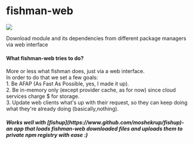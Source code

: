 # fishman-web
![](http://i.imgur.com/iFlX01o.png)

Download module and its dependencies from different package managers via web interface
<h4>What fishman-web tries to do?</h4>
More or less what fishman does, just via a web interface.<br>
In order to do that we set a few goals:<br>
1. Be AFAP (As Fast As Possible, yes, I made it up).<br>
2. Be in-memory only (except provider cache, as for now) since cloud services charge $ for storage.<br>
3. Update web clients what's up with their request, so they can keep doing what they're already doing (basically,nothing).<br>
<h5>Works well with [fishup](https://www.github.com/moshekrup/fishup)- an app that loads fishman-web downloaded files and uploads them to private npm registry with ease :)</h5>
